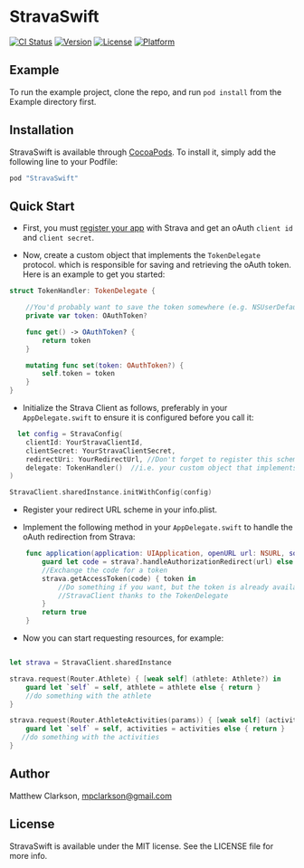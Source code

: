 # StravaSwift

[![CI Status](http://img.shields.io/travis/mpclarkson/StravaSwift.svg?style=flat)](https://travis-ci.org/mpclarkson/StravaSwift)
[![Version](https://img.shields.io/cocoapods/v/StravaSwift.svg?style=flat)](http://cocoapods.org/pods/StravaSwift)
[![License](https://img.shields.io/cocoapods/l/StravaSwift.svg?style=flat)](http://cocoapods.org/pods/StravaSwift)
[![Platform](https://img.shields.io/cocoapods/p/StravaSwift.svg?style=flat)](http://cocoapods.org/pods/StravaSwift)

## Example

To run the example project, clone the repo, and run `pod install` from the Example directory first.

## Installation

StravaSwift is available through [CocoaPods](http://cocoapods.org). To install
it, simply add the following line to your Podfile:

```ruby
pod "StravaSwift"
```

## Quick Start

* First, you must [register your app](http://labs.strava.com/developers/) with Strava and get an oAuth `client id` and `client secret`.

* Now, create a custom object that implements the `TokenDelegate` protocol. which is responsible for saving and retrieving the oAuth token. Here is an example to get you started:

```swift
struct TokenHandler: TokenDelegate {

    //You'd probably want to save the token somewhere (e.g. NSUserDefaults)
    private var token: OAuthToken?

    func get() -> OAuthToken? {
        return token
    }

    mutating func set(token: OAuthToken?) {
        self.token = token
    }
}
```

* Initialize the Strava Client as follows, preferably in your `AppDelegate.swift` to ensure it is configured before you call it:

```swift
  let config = StravaConfig(
    clientId: YourStravaClientId,
    clientSecret: YourStravaClientSecret,
    redirectUri: YourRedirectUrl, //Don't forget to register this scheme in your info.plist
    delegate: TokenHandler()  //i.e. your custom object that implements the TokenDelegate protocol (see above)
)

StravaClient.sharedInstance.initWithConfig(config)
```

* Register your redirect URL scheme in your info.plist.

* Implement the following method in your `AppDelegate.swift` to handle the oAuth redirection from Strava:

```swift
    func application(application: UIApplication, openURL url: NSURL, sourceApplication: String?, annotation: AnyObject) -> Bool {
        guard let code = strava?.handleAuthorizationRedirect(url) else { return false }
        //Exchange the code for a token
        strava.getAccessToken(code) { token in
            //Do something if you want, but the token is already available to the
            //StravaClient thanks to the TokenDelegate
        }
        return true
    }
```

* Now you can start requesting resources, for example:

```swift

let strava = StravaClient.sharedInstance

strava.request(Router.Athlete) { [weak self] (athlete: Athlete?) in
    guard let `self` = self, athlete = athlete else { return }
    //do something with the athlete
}

strava.request(Router.AthleteActivities(params)) { [weak self] (activities: [Activity]?) in
    guard let `self` = self, activities = activities else { return }
   //do something with the activities
}
```

## Author

Matthew Clarkson, mpclarkson@gmail.com

## License

StravaSwift is available under the MIT license. See the LICENSE file for more info.
